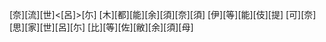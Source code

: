 [奈][流][世]<[呂]>[尓] [木][都][能][余][須][奈][須] [伊][等][能][伎][提] [可][奈][思][家][世][呂][尓] [比][等][佐][敝][余][須][母]
